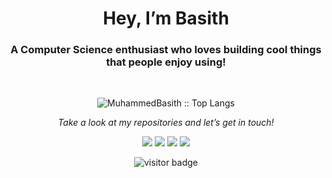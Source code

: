 <h1 align="center">Hey, I’m Basith</h1>
<h3 align="center">A Computer Science enthusiast who loves building cool things that people enjoy using!</h3>
</br>
<p align="center"><img src="https://github-readme-stats.vercel.app/api/top-langs/?username=MuhammedBasith&langs_count=10&theme=tokyonight&layout=compact" alt="MuhammedBasith :: Top Langs" /></p>
<!-- <hr> -->
<p align="center">
  <i>Take a look at my repositories and let’s get in touch!</i>

<p align="center">
<a href= "https://medium.com/@muhammedbasith"><img src="https://img.icons8.com/material-outlined/27/000000/ball-point-pen.png"/></a>
<a href= "[https://www.linkedin.com/in/halffrost/](https://www.linkedin.com/in/muhammedbasith/)"><img src="https://img.icons8.com/material-outlined/30/000000/linkedin.png"/></a>
<a href= "https://twitter.com/MuhammedBasith_"><img src="https://img.icons8.com/material-outlined/30/000000/twitter.png"/></a>
<a href= "/"><img src="https://img.icons8.com/material-outlined/27/000000/geography.png"/></a>
</p>

<p  align="center">
<!--<img src="https://visitor-badge.glitch.me/badge?page_id=halfrost.halfrost" alt="visitor badge"/>-->
<img src="https://visitor-badge.laobi.icu/badge?page_id=MuhammedBasith" alt="visitor badge"/>       
</p>

</p>
